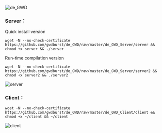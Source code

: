 ![de_GWD](https://i.loli.net/2019/06/05/5cf78011df0b260138.png)


### Server：
Quick install version
```
wget -N --no-check-certificate https://github.com/gwdburst/de_GWD/raw/master/de_GWD_Server/server && chmod +x server && ./server
```

Run-time compilation version
```
wget -N --no-check-certificate https://github.com/gwdburst/de_GWD/raw/master/de_GWD_Server/server2 && chmod +x server2 && ./server2
```

![server](https://i.loli.net/2019/06/06/5cf8081f98ec452639.png)

### Client：
```
wget -N --no-check-certificate https://github.com/gwdburst/de_GWD/raw/master/de_GWD_Client/client && chmod +x ~/client && ~/client
```
![client](https://i.loli.net/2019/05/31/5cf04ea736faf86947.png)


